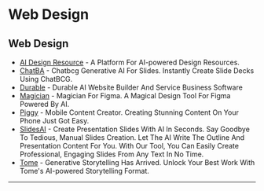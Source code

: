# Web Design

## Web Design

* [AI Design Resource](https://aidesignresource.com/) - A Platform For AI-powered Design Resources.
* [ChatBA](https://www.chatba.com/) - Chatbcg Generative AI For Slides. Instantly Create Slide Decks Using ChatBCG.
* [Durable](http://durable.co) - Durable AI Website Builder And Service Business Software
* [Magician](http://magician.design) - Magician For Figma. A Magical Design Tool For Figma Powered By AI.
* [Piggy](https://piggy.to/magic) - Mobile Content Creator. Creating Stunning Content On Your Phone Just Got Easy.
* [SlidesAI](https://www.slidesai.io/) - Create Presentation Slides With AI In Seconds. Say Goodbye To Tedious, Manual Slides Creation. Let The AI Write The Outline And Presentation Content For You. With Our Tool, You Can Easily Create Professional, Engaging Slides From Any Text In No Time.
* [Tome](http://beta.tome.app) - Generative Storytelling Has Arrived. Unlock Your Best Work With Tome's AI-powered Storytelling Format.

***
